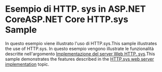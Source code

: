 # <a name="aspnet-core-httpsys-sample"></a><span data-ttu-id="56709-101">Esempio di HTTP. sys in ASP.NET Core</span><span class="sxs-lookup"><span data-stu-id="56709-101">ASP.NET Core HTTP.sys Sample</span></span>

<span data-ttu-id="56709-102">In questo esempio viene illustrato l'uso di HTTP.sys.</span><span class="sxs-lookup"><span data-stu-id="56709-102">This sample illustrates the use of HTTP.sys.</span></span> <span data-ttu-id="56709-103">In questo esempio vengono illustrate le funzionalità descritte nell'argomento [Implementazione del server Web HTTP. sys](https://docs.microsoft.com/aspnet/core/fundamentals/servers/httpsys).</span><span class="sxs-lookup"><span data-stu-id="56709-103">This sample demonstrates the features described in the [HTTP.sys web server implementation](https://docs.microsoft.com/aspnet/core/fundamentals/servers/httpsys) topic.</span></span>
